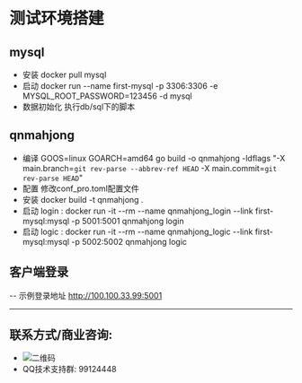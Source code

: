 # 测试环境搭建


## mysql
- 安装 docker pull mysql
- 启动 docker run --name first-mysql -p 3306:3306 -e MYSQL_ROOT_PASSWORD=123456 -d mysql
- 数据初始化 执行db/sql下的脚本

## qnmahjong
- 编译 GOOS=linux GOARCH=amd64 go build -o qnmahjong -ldflags "-X main.branch=`git rev-parse --abbrev-ref HEAD` -X main.commit=`git rev-parse HEAD`"
- 配置 修改conf_pro.toml配置文件
- 安装 docker build -t qnmahjong . 
- 启动 login : docker run -it --rm --name qnmahjong_login --link first-mysql:mysql -p 5001:5001 qnmahjong login
- 启动 logic : docker run -it --rm --name qnmahjong_logic --link first-mysql:mysql -p 5002:5002 qnmahjong logic

## 客户端登录
-- 示例登录地址 http://100.100.33.99:5001

---
## 联系方式/商业咨询:
- ![二维码](http://oupthc6v2.bkt.clouddn.com/qr.jpg?imageView2/2/w/200/h/200/format/jpg/q/75|imageslim)
- QQ技术支持群: 99124448
